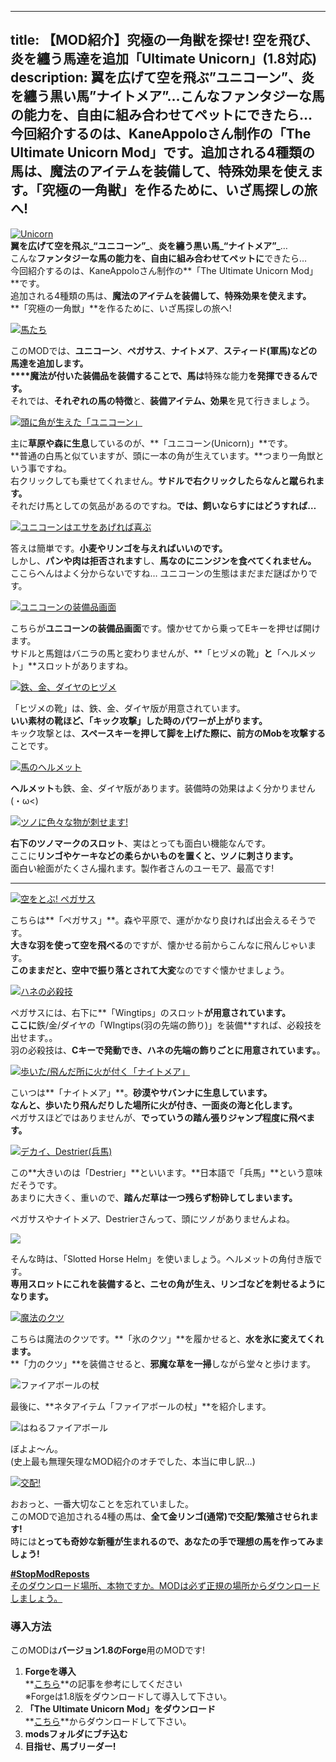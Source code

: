 
---
title: 【MOD紹介】究極の一角獣を探せ! 空を飛び、炎を纏う馬達を追加「Ultimate Unicorn」(1.8対応)
description: 翼を広げて空を飛ぶ”ユニコーン”、炎を纏う黒い馬”ナイトメア”…こんなファンタジーな馬の能力を、自由に組み合わせてペットにできたら…今回紹介するのは、KaneAppoloさん制作の「The Ultimate Unicorn Mod」です。追加される4種類の馬は、魔法のアイテムを装備して、特殊効果を使えます。「究極の一角獣」を作るために、いざ馬探しの旅へ!
---

[![Unicorn](https://cdn-ak.f.st-hatena.com/images/fotolife/s/sasigume/20210208/20210208151545.png)](#9/5/951a9b32.png "Unicorn")  
**翼を広げて空を飛ぶ_“ユニコーン”_**、**炎を纏う黒い馬_“ナイトメア”_**…  
こんな**ファンタジーな馬の能力を、自由に組み合わせてペットに**できたら…  
今回紹介するのは、KaneAppoloさん制作の**「The Ultimate Unicorn Mod」**です。  
追加される4種類の馬は、**魔法のアイテムを装備して、特殊効果を使えます。**  
**「究極の一角獣」**を作るために、いざ馬探しの旅へ!

[![馬たち](https://www.napoan.com/wp-content/uploads/imgs/b/b/bba562fb.png)](#b/b/bba562fb.png "馬たち")

このMODでは、**ユニコーン**、**ペガサス**、**ナイトメア**、**スティード(軍馬)**などの馬達を追加します。  
****魔法が付いた装備品**を装備することで、馬は**特殊な能力**を発揮できるんです。**  
それでは、**それぞれの馬の特徴**と、**装備アイテム、効果**を見て行きましょう。

[![頭に角が生えた「ユニコーン」](https://cdn-ak.f.st-hatena.com/images/fotolife/s/sasigume/20210208/20210208133958.png)](#3/d/3db8795c.png "頭に角が生えた「ユニコーン」")

主に**草原や森に生息**しているのが、**「ユニコーン(Unicorn)」**です。  
**普通の白馬と似ていますが、頭に一本の角が生えています。**つまり一角獣という事ですね。  
右クリックしても乗せてくれません。**サドルで右クリックしたらなんと蹴られます。**  
それだけ馬としての気品があるのですね。**では、飼いならすにはどうすれば…**

[![ユニコーンはエサをあげれば喜ぶ](https://cdn-ak.f.st-hatena.com/images/fotolife/s/sasigume/20210208/20210208124902.png)](#0/5/0504af4f.png "ユニコーンはエサをあげれば喜ぶ")

答えは簡単です。**小麦やリンゴを与えればいいのです。**  
しかし、**パンや肉は拒否されます**し、**馬なのにニンジンを食べてくれません。**  
ここらへんはよく分からないですね… ユニコーンの生態はまだまだ謎ばかりです。

[![ユニコーンの装備品画面](https://cdn-ak.f.st-hatena.com/images/fotolife/s/sasigume/20210208/20210208175851.png)](#f/7/f72c69f7.png "ユニコーンの装備品画面")

こちらが**ユニコーンの装備品画面**です。懐かせてから乗ってEキーを押せば開けます。  
サドルと馬鎧はバニラの馬と変わりませんが、**「ヒヅメの靴」**と**「ヘルメット」**スロットがありますね。

[![鉄、金、ダイヤのヒヅメ](https://cdn-ak.f.st-hatena.com/images/fotolife/s/sasigume/20210208/20210208152352.jpg)](#9/d/9ddaa521.jpg "鉄、金、ダイヤのヒヅメ")

「ヒヅメの靴」は、鉄、金、ダイヤ版が用意されています。  
**いい素材の靴ほど、「キック攻撃」した時のパワーが上がります。**  
キック攻撃とは、**スペースキーを押して脚を上げた際に、前方のMobを攻撃する**ことです。

[![馬のヘルメット](https://cdn-ak.f.st-hatena.com/images/fotolife/s/sasigume/20210208/20210208155209.jpg)](#b/8/b82906e8.jpg "馬のヘルメット")

**ヘルメット**も鉄、金、ダイヤ版があります。装備時の効果はよく分かりません(・ω<)

[![ツノに色々な物が刺せます!](https://cdn-ak.f.st-hatena.com/images/fotolife/s/sasigume/20210208/20210208152539.png)](#9/f/9fc2f41d.png "ツノに色々な物が刺せます!")

**右下のツノマークのスロット**、実はとっても面白い機能なんです。  
ここに**リンゴやケーキなどの柔らかいものを置くと、ツノに刺さります。**  
面白い絵面がたくさん撮れます。製作者さんのユーモア、最高です!

---

[![空をとぶ! ペガサス](https://cdn-ak.f.st-hatena.com/images/fotolife/s/sasigume/20210208/20210208151701.png)](#9/6/9698c235.png "空をとぶ! ペガサス")

こちらは**「ペガサス」**。森や平原で、運がかなり良ければ出会えるそうです。  
**大きな羽を使って空を飛べる**のですが、懐かせる前からこんなに飛んじゃいます。  
**このままだと、空中で振り落とされて大変**なのですぐ懐かせましょう。

[![ハネの必殺技](https://cdn-ak.f.st-hatena.com/images/fotolife/s/sasigume/20210208/20210208150342.png)](#8/8/88cb052f.png "ハネの必殺技")

ペガサスには、右下に**「Wingtips」のスロット**が用意されています。  
ここに**鉄/金/ダイヤの「WIngtips(羽の先端の飾り)」を装備**すれば、必殺技を出せます。。  
羽の必殺技は、**Cキーで発動でき、ハネの先端の飾りごとに用意されています。**。

[![歩いた/飛んだ所に火が付く「ナイトメア」](https://cdn-ak.f.st-hatena.com/images/fotolife/s/sasigume/20210208/20210208174611.png)](#e/a/ea3cd9c7.png "歩いた/飛んだ所に火が付く「ナイトメア」")

こいつは**「ナイトメア」**。**砂漠やサバンナに生息しています。**  
**なんと、**歩いたり飛んだりした場所に火が付き、一面炎の海と化します**。**  
ペガサスほどではありませんが、**でっていうの踏ん張りジャンプ程度に飛べます。**

[![デカイ、Destrier(兵馬)](https://cdn-ak.f.st-hatena.com/images/fotolife/s/sasigume/20210208/20210208142850.png)](#6/a/6a828f18.png "デカイ、Destrier(兵馬)")

この**大きいのは「Destrier」**といいます。**日本語で「兵馬」**という意味だそうです。  
あまりに大きく、重いので、**踏んだ草は一つ残らず粉砕してしまいます。**

ペガサスやナイトメア、Destrierさんって、頭にツノがありませんよね。

![](https://cdn-ak.f.st-hatena.com/images/fotolife/s/sasigume/20210208/20210208130523.png)

そんな時は、「Slotted Horse Helm」を使いましょう。ヘルメットの角付き版です。  
**専用スロットにこれを装備すると、ニセの角が生え、リンゴなどを刺せるようになります。**

[](#1/3/13c93523.png "ニセのツノを付ける方法")

[](#1/3/13c93523.png "ニセのツノを付ける方法")[![魔法のクツ](https://cdn-ak.f.st-hatena.com/images/fotolife/s/sasigume/20210208/20210208130536.png)](#1/4/140a196a.png "魔法のクツ")

こちらは魔法のクツです。**「氷のクツ」**を履かせると、**水を氷に変えてくれます。**  
**「力のクツ」**を装備させると、**邪魔な草を一掃**しながら堂々と歩けます。

![ファイアボールの杖](https://cdn-ak.f.st-hatena.com/images/fotolife/s/sasigume/20210208/20210208161740.jpg)

最後に、**ネタアイテム「ファイアボールの杖」**を紹介します。

![はねるファイアボール](https://www.napoan.com/wp-content/uploads/imgs/8/b/8b7b63b6.gif)

ぼよよ～ん。  
(史上最も無理矢理なMOD紹介のオチでした、本当に申し訳…)

[![交配!](https://www.napoan.com/wp-content/uploads/imgs/4/3/4374445c.png)](#4/3/4374445c.png "交配!")

おおっと、一番大切なことを忘れていました。  
このMODで追加される4種の馬は、**全て金リンゴ(通常)で交配/繁殖させられます!**  
時には**とっても奇妙な新種が生まれるので、あなたの手で理想の馬を作ってみましょう!**

[**#StopModReposts**  
そのダウンロード場所、本物ですか。MODは必ず正規の場所からダウンロードしましょう。](https://www.napoan.com/stop-mod-reposts/)

### 導入方法

このMODは**バージョン1.8のForge**用のMODです!

1.  **Forgeを導入**  
    **[こちら](/new-way-to-install-mod/#forge-inst)**の記事を参考にしてください  
    ※Forgeは1.8版をダウンロードして導入して下さい。
2.  **「The Ultimate Unicorn Mod」をダウンロード**  
    **[こちら](http://www.minecraftforum.net/forums/mapping-and-modding/minecraft-mods/2447896-new-contest-win-2-custom-unicorns-wings-horns-and "「The Ultimate Unicorn Mod」のダウンロード")**からダウンロードして下さい。
3.  **modsフォルダにブチ込む** 
4.  **目指せ、馬ブリーダー!**
